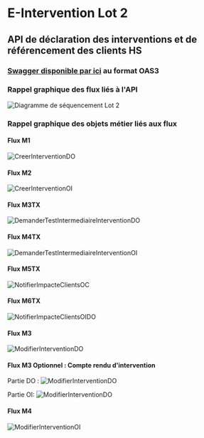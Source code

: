 # E-Intervention Lot 2

## API de déclaration des interventions et de référencement des clients HS

### [Swagger disponible par ici](https://before-interop.github.io/E-Intervention/) au format OAS3

### Rappel graphique des flux liés à l'API

![Diagramme de séquencement Lot 2](Sequencement_flux_Lot_2.png)

### Rappel graphique des objets métier liés aux flux

#### Flux M1

![CreerInterventionDO](E-INTERVENTION-V2/INTERVENTION-DO/creerInterventionDO/diagrammes/[PAR]%20CreerInterventionDO.svg)

#### Flux M2

![CreerInterventionOI](E-INTERVENTION-V2/INTERVENTION-OI/creerInterventionOI/diagrammes/[PAR]%20CreerInterventionOI.svg)

#### Flux M3TX

![DemanderTestIntermediaireInterventionDO](E-INTERVENTION-V2/INTERVENTION-DO/demanderTestIntermediaireInterventionDO/diagrammes/[PAR]%20DemanderTestIntermediaireInterventionDO.svg)

#### Flux M4TX

![DemanderTestIntermediaireInterventionOI](E-INTERVENTION-V2/INTERVENTION-OI/demanderTestIntermediaireInterventionOI/diagrammes/[PAR]%20DemanderTestIntermediaireInterventionOI.svg)

#### Flux M5TX

![NotifierImpacteClientsOC](E-INTERVENTION-V2/INTERVENTION-OI/notifierImpacteClientsOC/diagrammes/[PAR]%20NotifierImpacteClientsOC.svg)

#### Flux M6TX

![NotifierImpacteClientsOIDO](E-INTERVENTION-V2/INTERVENTION-OI/notifierImpacteClientsOIDO/diagrammes/[PAR]%20NotifierImpacteClientsOIDO.svg)

#### Flux M3

![ModifierInterventionDO](E-INTERVENTION-V2/INTERVENTION-DO/modifierInterventionDO/diagrammes/[PAR]%20ModifierInterventionDO.svg)

#### Flux M3 Optionnel : Compte rendu d'intervention

Partie DO :
![ModifierInterventionDO](E-INTERVENTION-V2/INTERVENTION-DO/compteRenduInterventionDO/diagrammes/[PAR]%20CompteRenduInterventionDO.svg)

Partie OI:
![ModifierInterventionDO](E-INTERVENTION-V2/INTERVENTION-OI/compteRenduInterventionOI/diagrammes/[PAR]%20CompteRenduInterventionOI.svg)

#### Flux M4

![ModifierInterventionOI](E-INTERVENTION-V2/INTERVENTION-OI/modifierInterventionOI/diagrammes/[PAR]%20ModifierInterventionOI.svg)